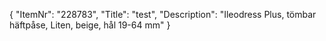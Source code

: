 {
  "ItemNr": "228783",
  "Title": "test",
  "Description": "Ileodress Plus, tömbar häftpåse, Liten, beige, hål 19-64 mm"
}